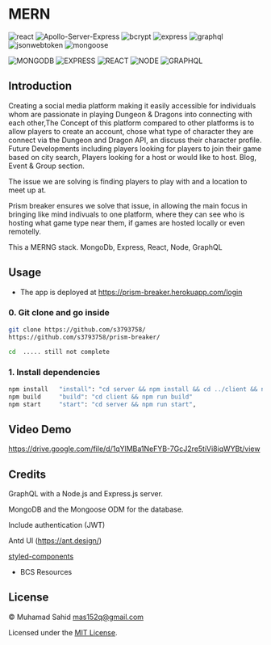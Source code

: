 # MERN

![react](https://img.shields.io/badge/18.2.0-0?label=react.js&style=for-the-badge&labelColor=white&color=black)
![Apollo-Server-Express](https://img.shields.io/badge/18.2.0-0?label=apollo-server-express&style=for-the-badge&labelColor=white&color=black)
![bcrypt](https://img.shields.io/badge/5.0.1-0?label=bcrypt&style=for-the-badge&labelColor=white&color=black)
![express](https://img.shields.io/badge/4.18.1-0?label=express&style=for-the-badge&labelColor=white&color=black)
![graphql](https://img.shields.io/badge/16.5.0-0?label=graphql&style=for-the-badge&labelColor=white&color=black)
![jsonwebtoken](https://img.shields.io/badge/8.5.1-0?label=jsonwebtoken&style=for-the-badge&labelColor=white&color=black)
![mongoose](https://img.shields.io/badge/6.4.4-0?label=mongoose&style=for-the-badge&labelColor=white&color=black)

![MONGODB](https://img.shields.io/badge/-MONGODB-orange)
![EXPRESS](https://img.shields.io/badge/-EXPRESS-orange)
![REACT](https://img.shields.io/badge/-REACT-orange)
![NODE](https://img.shields.io/badge/-NODE-orange)
![GRAPHQL](https://img.shields.io/badge/-GRAPHQL-orange)

## Introduction

Creating a social media platform making it easily accessible for individuals whom are passionate in playing Dungeon & Dragons into connecting with each other,The Concept of this platform compared to other platforms is to allow players to create an account, chose what type of character they are connect via the Dungeon and Dragon API, an discuss their character profile. Future Developments including players looking for players to join their game based on city search, Players looking for a host or would like to host. Blog, Event & Group section.   

The issue we are solving is finding players to play with and a location to meet up at.

Prism breaker ensures we solve that issue, in allowing the main focus in bringing like mind indivuals to one platform, where they can see who is hosting what game type near them, if games are hosted locally or even remotelly.

This a MERNG stack.
MongoDb, Express, React, Node, GraphQL


## Usage

- The app is deployed at https://prism-breaker.herokuapp.com/login 



### 0. Git clone and go inside

```sh
git clone https://github.com/s3793758/
https://github.com/s3793758/prism-breaker/

cd  ..... still not complete
```

### 1. Install dependencies

```sh
npm install   "install": "cd server && npm install && cd ../client && npm install",
npm build     "build": "cd client && npm run build"
npm start     "start": "cd server && npm run start",
```


## Video Demo
https://drive.google.com/file/d/1qYlMBa1NeFYB-7GcJ2re5tiVi8iqWYBt/view


## Credits

GraphQL with a Node.js and Express.js server.

MongoDB and the Mongoose ODM for the database.

Include authentication (JWT)

Antd UI (https://ant.design/)

[styled-components](https://styled-components.com/)

- BCS Resources

## License

&copy; Muhamad Sahid <mas152q@gmail.com>

Licensed under the [MIT License](./LICENSE).

